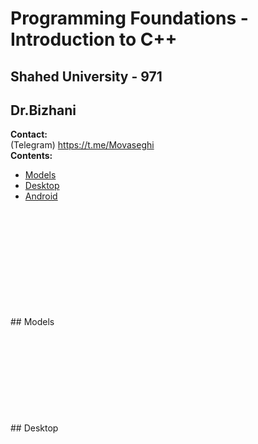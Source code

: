 # Programming Foundations - Introduction to C++
## Shahed University - 971
## Dr.Bizhani
**Contact:** 
<br />
(Telegram) https://t.me/Movaseghi
<br />
**Contents:**
* [Models](#models)
* [Desktop](#desktop)
* [Android](#android)
<br />

<br />

<br />

<br />

<br />
<br />

<br />

<br />

<br />

<br />
## Models
<br />

<br />

<br />

<br />

<br />
<br />

<br />

<br />

<br />

<br />
## Desktop
